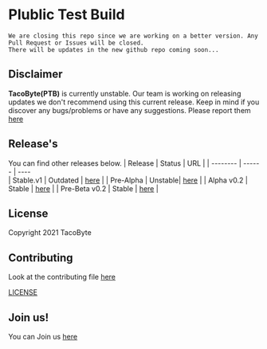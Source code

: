 # Plublic Test Build

```
We are closing this repo since we are working on a better version. Any Pull Request or Issues will be closed.
There will be updates in the new github repo coming soon...

```


## Disclaimer
**TacoByte(PTB)** is currently unstable.
Our team is working on releasing updates we don't recommend using this current release. 
Keep in mind if you discover any bugs/problems or have any suggestions. Please report them [here](https://github.com/Team-Tacobyte/Public-Test-Build/issues/new)

## Release's
You can find other releases below.
| Release | Status | URL |
| -------- | ------ | ----  
| Stable.v1 | Outdated | [here](https://github.com/Team-Tacobyte/Public-Test-Build/releases/tag/Stable) |
| Pre-Alpha | Unstable| [here](https://github.com/Team-Tacobyte/Public-Test-Build/releases/tag/pre-alpha) |
| Alpha v0.2 | Stable | [here](https://github.com/Team-Tacobyte/Public-Test-Build/releases/tag/v0.2-alpha) |
| Pre-Beta v0.2 | Stable | [here](https://github.com/Team-Tacobyte/Public-Test-Build/releases/tag/0.0.2) |

## License
Copyright 2021 TacoByte

## Contributing 
Look at the contributing file [here](https://github.com/Team-Tacobyte/Public-Test-Build/blob/master/Contributing.md)

[LICENSE](https://github.com/Team-Tacobyte/Public-Test-Build/blob/master/LICENSE.md)

## Join us!
You can Join us [here](https://discord.com/invite/bnfHAe3Na5)
